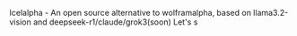 Icelalpha - An open source alternative to wolframalpha, based on llama3.2-vision and deepseek-r1/claude/grok3(soon)
Let's s

